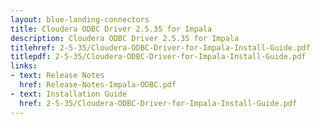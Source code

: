 ```yaml
---
layout: blue-landing-connectors
title: Cloudera ODBC Driver 2.5.35 for Impala
description: Cloudera ODBC Driver 2.5.35 for Impala
titlehref: 2-5-35/Cloudera-ODBC-Driver-for-Impala-Install-Guide.pdf
titlepdf: 2-5-35/Cloudera-ODBC-Driver-for-Impala-Install-Guide.pdf
links:
- text: Release Notes
  href: Release-Notes-Impala-ODBC.pdf
- text: Installation Guide
  href: 2-5-35/Cloudera-ODBC-Driver-for-Impala-Install-Guide.pdf
---
```

